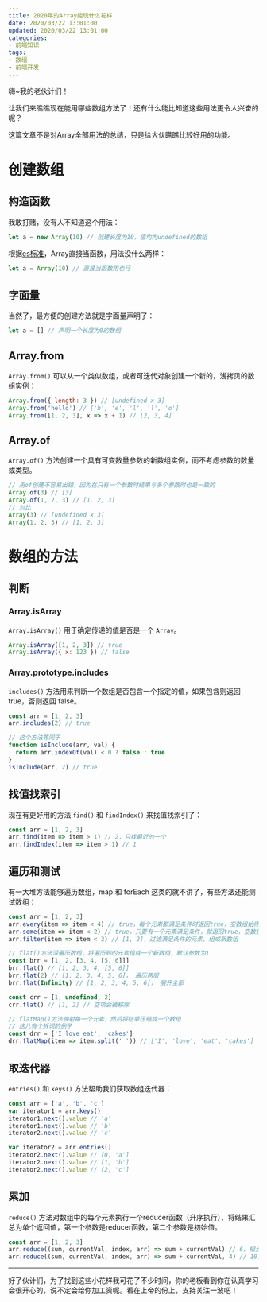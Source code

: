 ```yaml
---
title: 2020年的Array能玩什么花样
date: 2020/03/22 13:01:00
updated: 2020/03/22 13:01:00
categories: 
- 前端知识
tags: 
- 数组
- 前端开发
---
```


嗨~我的老伙计们！

让我们来瞧瞧现在能用哪些数组方法了！还有什么能比知道这些用法更令人兴奋的呢？

这篇文章不是对Array全部用法的总结，只是给大伙瞧瞧比较好用的功能。

<!-- more -->

# 创建数组
## 构造函数
我敢打赌，没有人不知道这个用法：

```javascript
let a = new Array(10) // 创建长度为10，值均为undefined的数组
```

根据[es标准](https://tc39.es/ecma262/#sec-array-constructor-array)，Array直接当函数，用法没什么两样：

```javascript
let a = Array(10) // 直接当函数用也行
```

## 字面量
当然了，最方便的创建方法就是字面量声明了：

```javascript
let a = [] // 声明一个长度为0的数组
```

## Array.from
`Array.from()` 可以从一个类似数组，或者可迭代对象创建一个新的，浅拷贝的数组实例：

```javascript
Array.from({ length: 3 }) // [undefined x 3]
Array.from('hello') // ['h', 'e', 'l', 'l', 'o']
Array.from([1, 2, 3], x => x + 1) // [2, 3, 4]
```

## Array.of
`Array.of()` 方法创建一个具有可变数量参数的新数组实例，而不考虑参数的数量或类型。

```javascript
// 用of创建不容易出错，因为在只有一个参数时结果与多个参数时也是一致的
Array.of(3) // [3]
Array.of(1, 2, 3) // [1, 2, 3]
// 对比
Array(3) // [undefined x 3]
Array(1, 2, 3) // [1, 2, 3]
```

# 数组的方法
## 判断
### Array.isArray
`Array.isArray()` 用于确定传递的值是否是一个 `Array`。

```javascript
Array.isArray([1, 2, 3]) // true
Array.isArray({ x: 123 }) // false
```

### Array.prototype.includes
`includes()` 方法用来判断一个数组是否包含一个指定的值，如果包含则返回 true，否则返回 false。

```javascript
const arr = [1, 2, 3]
arr.includes(2) // true

// 这个方法等同于
function isInclude(arr, val) {
  return arr.indexOf(val) < 0 ? false : true
}
isInclude(arr, 2) // true
```

## 找值找索引
现在有更好用的方法 `find()`  和 `findIndex()` 来找值找索引了：

```javascript
const arr = [1, 2, 3]
arr.find(item => item > 1) // 2，只找最近的一个
arr.findIndex(item => item > 1) // 1
```

## 遍历和测试
有一大堆方法能够遍历数组，map 和 forEach 这类的就不讲了，有些方法还能测试数组：

```javascript
const arr = [1, 2, 3]
arr.every(item => item < 4) // true，每个元素都满足条件时返回true，空数组始终返回true
arr.some(item => item < 2) // true，只要有一个元素满足条件，就返回true，空数组始终返回false
arr.filter(item => item < 3) // [1, 2]，过滤满足条件的元素，组成新数组

// flat()方法深遍历数组，将遍历到的元素组成一个新数组，默认参数为1
const brr = [1, 2, [3, 4, [5, 6]]]
brr.flat() // [1, 2, 3, 4, [5, 6]]
brr.flat(2) // [1, 2, 3, 4, 5, 6]， 遍历两层
brr.flat(Infinity) // [1, 2, 3, 4, 5, 6]， 展开全部

const crr = [1, undefined, 2]
crr.flat() // [1, 2] // 空项会被移除

// flatMap()方法映射每一个元素，然后将结果压缩成一个数组
// 这儿有个拆词的例子
const drr = ['I love eat', 'cakes']
drr.flatMap(item => item.split(' ')) // ['I', 'love', 'eat', 'cakes']
```

## 取迭代器
`entries()` 和 `keys()` 方法帮助我们获取数组迭代器：

```javascript
const arr = ['a', 'b', 'c']
var iterator1 = arr.keys()
iterator1.next().value // 'a'
iterator1.next().value // 'b'
iterator2.next().value // 'c'

var iterator2 = arr.entries()
iterator2.next().value // [0, 'a']
iterator2.next().value // [1, 'b']
iterator2.next().value // [2, 'c']
```

## 累加
`reduce()` 方法对数组中的每个元素执行一个reducer函数（升序执行），将结果汇总为单个返回值，第一个参数是reducer函数，第二个参数是初始值。

```javascript
const arr = [1, 2, 3]
arr.reduce((sum, currentVal, index, arr) => sum + currentVal) // 6，相当于1+2+3
arr.reduce((sum, currentVal, index, arr) => sum + currentVal, 4) // 10，相当于1+2+3+4
```

---

好了伙计们，为了找到这些小花样我可花了不少时间，你的老板看到你在认真学习会很开心的，说不定会给你加工资呢。看在上帝的份上，支持关注一波吧！
